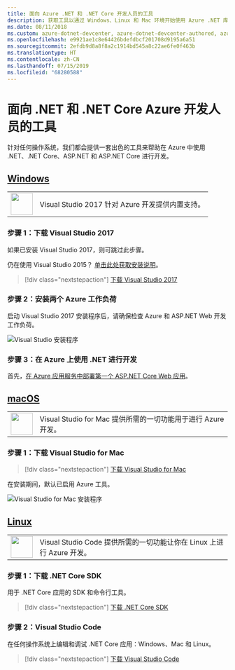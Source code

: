 ```yaml
---
title: 面向 Azure .NET 和 .NET Core 开发人员的工具
description: 获取工具以通过 Windows、Linux 和 Mac 环境开始使用 Azure .NET 库。
ms.date: 08/11/2018
ms.custom: azure-dotnet-devcenter, azure-dotnet-devcenter-authored, azure-dotnet-devcenter-conceptual, vs-azure
ms.openlocfilehash: e9921ae1c8e64426bdefdbcf201708d9195a6a51
ms.sourcegitcommit: 2efdb9d8a8f8a2c1914bd545a8c22ae6fe0f463b
ms.translationtype: HT
ms.contentlocale: zh-CN
ms.lasthandoff: 07/15/2019
ms.locfileid: "68280588"
---
```

# <a name="tools-for-net-and-net-core-azure-developers"></a>面向 .NET 和 .NET Core Azure 开发人员的工具

针对任何操作系统，我们都会提供一套出色的工具来帮助在 Azure 中使用 .NET、.NET Core、ASP.NET 和 ASP.NET Core 进行开发。

## <a name="windowstabwindows"></a>[Windows](#tab/windows)

<table>
  <tr>
    <td width="50">
        <img src="https://docs.microsoft.com/media/logos/logo_vs-ide.svg" width="50" height="50"></img>
    </td>
    <td>
        Visual Studio 2017 针对 Azure 开发提供内置支持。
    </td>
  </tr>
</table>

### <a name="step-1-download-visual-studio-2017"></a>步骤 1：下载 Visual Studio 2017

如果已安装 Visual Studio 2017，则可跳过此步骤。

仍在使用 Visual Studio 2015？  [单击此处获取安装说明](dotnet-sdk-vs2015-install.md)。

> [!div class="nextstepaction"]
> [下载 Visual Studio 2017](https://www.visualstudio.com/downloads/)

### <a name="step-2-install-the-two-azure-workloads"></a>步骤 2：安装两个 Azure 工作负荷

启动 Visual Studio 2017 安装程序后，请确保检查 Azure 和 ASP.NET Web 开发工作负荷。

![Visual Studio 安装程序](media/dotnet-tools/azure-workloads.png)

### <a name="step-3-develop-with-net-on-azure"></a>步骤 3：在 Azure 上使用 .NET 进行开发

首先，[在 Azure 应用服务中部署第一个 ASP.NET Core Web 应用](https://docs.microsoft.com/azure/app-service-web/app-service-web-get-started-dotnet)。

## <a name="macostabmacos"></a>[macOS](#tab/macos)
<table>
  <tr>
    <td width="50">
        <img src="https://docs.microsoft.com/media/logos/logo_vs-mac.svg" width="50" height="50"></img>
    </td>
    <td>
        Visual Studio for Mac 提供所需的一切功能用于进行 Azure 开发。
    </td>
  </tr>
</table>

### <a name="step-1-download-visual-studio-for-mac"></a>步骤 1：下载 Visual Studio for Mac

> [!div class="nextstepaction"]
> [下载 Visual Studio for Mac](https://www.visualstudio.com/vs/visual-studio-mac/)

在安装期间，默认已启用 Azure 工具。

![Visual Studio for Mac 安装程序](media/dotnet-tools/azure-vsmac.png)

## <a name="linuxtablinux"></a>[Linux](#tab/linux)

<table>
  <tr>
    <td width="50">
        <img src="https://docs.microsoft.com/media/logos/logo_vs-code.svg" width="50" height="50"></img>
    </td>
    <td>
        Visual Studio Code 提供所需的一切功能让你在 Linux 上进行 Azure 开发。
    </td>
  </tr>
</table>

### <a name="step-1-download-the-net-core-sdk"></a>步骤 1：下载 .NET Core SDK

用于 .NET Core 应用的 SDK 和命令行工具。

> [!div class="nextstepaction"]
> [下载 .NET Core SDK](https://www.microsoft.com/net/core)

### <a name="step-2-visual-studio-code"></a>步骤 2：Visual Studio Code

在任何操作系统上编辑和调试 .NET Core 应用：Windows、Mac 和 Linux。

> [!div class="nextstepaction"]
> [下载 Visual Studio Code](https://code.visualstudio.com)

